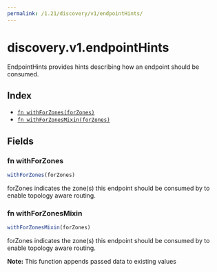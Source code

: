 ```yaml
---
permalink: /1.21/discovery/v1/endpointHints/
---
```


# discovery.v1.endpointHints

EndpointHints provides hints describing how an endpoint should be consumed.

## Index

* [`fn withForZones(forZones)`](#fn-withforzones)
* [`fn withForZonesMixin(forZones)`](#fn-withforzonesmixin)

## Fields

### fn withForZones

```ts
withForZones(forZones)
```

forZones indicates the zone(s) this endpoint should be consumed by to enable topology aware routing.

### fn withForZonesMixin

```ts
withForZonesMixin(forZones)
```

forZones indicates the zone(s) this endpoint should be consumed by to enable topology aware routing.

**Note:** This function appends passed data to existing values